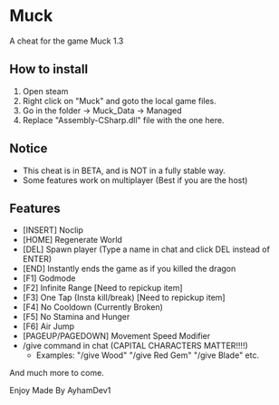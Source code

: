 # Muck
A cheat for the game Muck 1.3

## How to install
1. Open steam
2. Right click on "Muck" and goto the local game files.
3. Go in the folder -> Muck_Data -> Managed
4. Replace "Assembly-CSharp.dll" file with the one here.

## Notice
- This cheat is in BETA, and is NOT in a fully stable way.
- Some features work on multiplayer (Best if you are the host)

## Features
- [INSERT] Noclip
- [HOME] Regenerate World
- [DEL] Spawn player (Type a name in chat and click DEL instead of ENTER)
- [END] Instantly ends the game as if you killed the dragon
- [F1] Godmode
- [F2] Infinite Range [Need to repickup item]
- [F3] One Tap (Insta kill/break) [Need to repickup item]
- [F4] No Cooldown (Currently Broken)
- [F5] No Stamina and Hunger
- [F6] Air Jump
- [PAGEUP/PAGEDOWN] Movement Speed Modifier
- /give command in chat (CAPITAL CHARACTERS MATTER!!!!)
  - Examples: "/give Wood" "/give Red Gem" "/give Blade" etc.

And much more to come.

Enjoy Made By AyhamDev1
